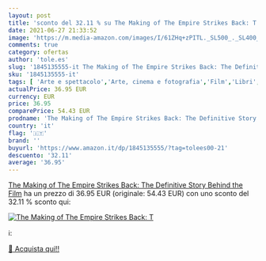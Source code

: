 ```yaml
---
layout: post
title: 'sconto del 32.11 % su The Making of The Empire Strikes Back: T  '
date: 2021-06-27 21:33:52
image: 'https://m.media-amazon.com/images/I/61ZHq+zPITL._SL500_._SL400_.jpg'
comments: true
category: ofertas
author: 'tole.es'
slug: '1845135555-it The Making of The Empire Strikes Back: The Definitive...'
sku: '1845135555-it'
tags: [ 'Arte e spettacolo','Arte, cinema e fotografia','Film','Libri','Produzione e tecnologia cinematografia','Produzione e tecnologia cinematografica','Regia e produzione cinematografica','Storia e critica cinematografica', ]
actualPrice: 36.95 EUR
currency: EUR
price: 36.95
comparePrice: 54.43 EUR
prodname: 'The Making of The Empire Strikes Back: The Definitive Story Behind the Film'
country: 'it'
flag: '🇮🇹'
brand: ''
buyurl: 'https://www.amazon.it/dp/1845135555/?tag=tolees00-21'
descuento: '32.11'
average: '36.95'
---
```


[The Making of The Empire Strikes Back: The Definitive Story Behind the Film](https://www.amazon.it/dp/1845135555/?tag=tolees00-21) ha un prezzo di 36.95 EUR (originale: 54.43 EUR) con uno sconto del 32.11 % sconto qui:

[![The Making of The Empire Strikes Back: T](https://m.media-amazon.com/images/I/61ZHq+zPITL._SL500_._SL400_.jpg)](https://www.amazon.it/dp/1845135555/?tag=tolees00-21)

ℹ️:


[🛒 Acquista qui!!](https://www.amazon.it/dp/1845135555/?tag=tolees00-21)
